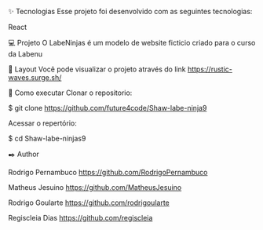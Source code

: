 ✨ Tecnologias
Esse projeto foi desenvolvido com as seguintes tecnologias:

React

💻 Projeto
O LabeNinjas é um modelo de website ficticio criado para o curso da Labenu

🔖 Layout
Você pode visualizar o projeto através do link https://rustic-waves.surge.sh/

🚀 Como executar
Clonar o repositorio:

$ git clone https://github.com/future4code/Shaw-labe-ninja9

Acessar o repertório:

$ cd Shaw-labe-ninjas9

✒️ Author

Rodrigo Pernambuco https://github.com/RodrigoPernambuco


Matheus Jesuino https://github.com/MatheusJesuino


Rodrigo Goularte https://github.com/rodrigoularte


Regiscleia Dias https://github.com/regiscleia
